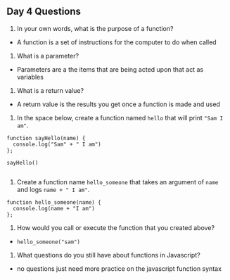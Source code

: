 ## Day 4 Questions

1. In your own words, what is the purpose of a function?

- A function is a set of instructions for the computer to do when called 

1. What is a parameter?

  - Parameters are a the items that are being acted upon that act as variables

1. What is a return value?

  - A return value is the results you get once a function is made and used

1. In the space below, create a function named `hello` that will print `"Sam I am"`.

```
function sayHello(name) {
  console.log("Sam" + " I am")
};

sayHello()


```

1. Create a function name `hello_someone` that takes an argument of `name` and logs `name + " I am"`.

```
function hello_someone(name) {
  console.log(name + "I am")
};

```

1. How would you call or execute the function that you created above?

- ```
  hello_someone("sam")
  ```

1. What questions do you still have about functions in Javascript?

- no questions just need more practice on the javascript function syntax
